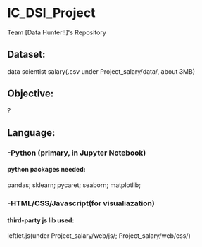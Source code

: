 # IC_DSI_Project
Team [Data Hunter!!]'s Repository

## Dataset: 
data scientist salary(.csv under Project_salary/data/, about 3MB)

## Objective: 
?

## Language:

### -Python (primary, in Jupyter Notebook)

#### python packages needed:

pandas; sklearn; pycaret; seaborn; matplotlib;

### -HTML/CSS/Javascript(for visualiazation)

#### third-party js lib used:

leftlet.js(under Project_salary/web/js/; Project_salary/web/css/)
